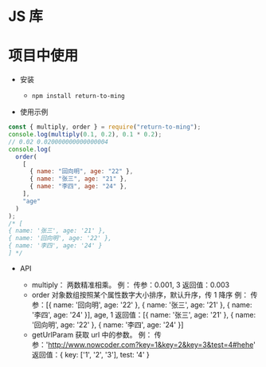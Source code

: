 <!--
 *@description:
 *@author: return_to_ming
 *@date: 2022-02-08 16:44
-->

# JS 库

# 项目中使用

- 安装

  - `npm install return-to-ming`

- 使用示例

```js
const { multiply, order } = require("return-to-ming");
console.log(multiply(0.1, 0.2), 0.1 * 0.2);
// 0.02 0.020000000000000004
console.log(
  order(
    [
      { name: "回向明", age: "22" },
      { name: "张三", age: "21" },
      { name: "李四", age: "24" },
    ],
    "age"
  )
);
/* [
{ name: '张三', age: '21' },
{ name: '回向明', age: '22' },
{ name: '李四', age: '24' }
] */
```

- API

  - multiply：
    两数精准相乘。
    例：
    传参：0.001, 3
    返回值：0.003
  - order
    对象数组按照某个属性数字大小排序，默认升序，传 1 降序
    例：
    传参：[{ name: '回向明', age: '22' }, { name: '张三', age: '21' }, { name: '李四', age: '24' }], age, 1
    返回值：[{ name: '张三', age: '21' }, { name: '回向明', age: '22' }, { name: '李四', age: '24' }]
  - getUrlParam
    获取 url 中的参数。
    例：
    传参：'http://www.nowcoder.com?key=1&key=2&key=3&test=4#hehe'
    返回值：{ key: ['1', '2', '3'], test: '4' }
